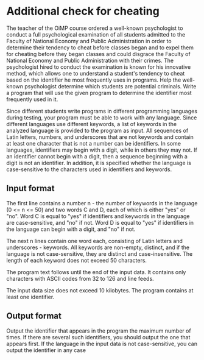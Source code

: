 # Additional check for cheating
The teacher of the OiMP course ordered a well-known 
psychologist to conduct a full psychological 
examination of all students admitted to the Faculty of 
National Economy and Public Administration in order to 
determine their tendency to cheat before classes began 
and to expel them for cheating before they began 
classes and could disgrace the Faculty of National 
Economy and Public Administration with their crimes. 
The psychologist hired to conduct the examination is 
known for his innovative method, which allows one to 
understand a student's tendency to cheat based on the 
identifier he most frequently uses in programs. Help 
the well-known psychologist determine which students 
are potential criminals. Write a program that will use 
the given program to determine the identifier most 
frequently used in it.

Since different students write programs in different 
programming languages ​​during testing, your program 
must be able to work with any language. Since different 
languages ​​use different keywords, a list of keywords 
in the analyzed language is provided to the program as 
input. All sequences of Latin letters, numbers, and 
underscores that are not keywords and contain at least 
one character that is not a number can be identifiers. 
In some languages, identifiers may begin with a digit, 
while in others they may not. If an identifier cannot 
begin with a digit, then a sequence beginning with a 
digit is not an identifier. In addition, it is 
specified whether the language is case-sensitive to the 
characters used in identifiers and keywords.

## Input format
The first line contains a number n - the number of 
keywords in the language (0 <= n <= 50) and two words C 
and D, each of which is either "yes" or "no". Word C is 
equal to "yes" if identifiers and keywords in the 
language are case-sensitive, and "no" if not. Word D is 
equal to "yes" if identifiers in the language can begin 
with a digit, and "no" if not.

The next n lines contain one word each, consisting of 
Latin letters and underscores - keywords. All keywords 
are non-empty, distinct, and if the language is not 
case-sensitive, they are distinct and case-insensitive. 
The length of each keyword does not exceed 50 
characters.

The program text follows until the end of the input 
data. It contains only characters with ASCII codes from 
32 to 126 and line feeds.

The input data size does not exceed 10 kilobytes. The 
program contains at least one identifier.

## Output format
Output the identifier that appears in the program the 
maximum number of times. If there are several such 
identifiers, you should output the one that appears 
first. If the language in the input data is not 
case-sensitive, you can output the identifier in any 
case